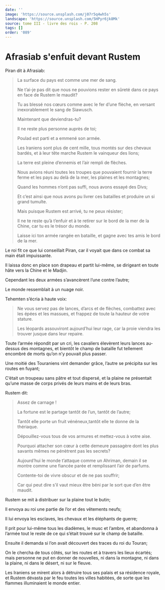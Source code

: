```yaml
---
date: ''
image: 'https://source.unsplash.com/j07r5q4wh5s'
landscape: 'https://source.unsplash.com/5HPyr6jk8Mk'
source: tome III - livre des rois - P. 208
tags: []
order: '089'
---
```


# Afrasiab s'enfuit devant Rustem

Piran dit à Afrasiab:

> La surface du pays est comme une mer de sang.
>
> Ne t’ai-je pas dit que nous ne pouvions rester en sûreté dans ce pays en face de Rustem le maudit?
>
> Tu as blessé nos cœurs comme avec le fer d’une flèche, en versant inexorablement le sang de Siawusch.
>
> Maintenant que deviendras-tu?
>
> Il ne reste plus personne auprès de toi;
>
> Poulad est parti et a emmené son armée.
>
> Les Iraniens sont plus de cent mille, tous montés sur des chevaux bardés, et à leur tête marche Rustem le vainqueur des lions;
>
> La terre est pleine d’ennemis et l’air rempli de flèches.
>
> Nous avions réuni toutes les troupes que pouvaient fournir la terre ferme et les pays au delà de la mer, les plaines et les montagnes;
>
> Quand les hommes n’ont pas suffi, nous avons essayé des Divs;
>
> Et c’est ainsi que nous avons pu livrer ces batailles et produire un si grand tumulte.
>
> Mais puisque Rustem est arrivé, tu ne peux résister;
>
> Il ne te reste qu’à t’enfuir et à te retirer sur le bord de la mer de la Chine, car tu es le trésor du monde.
>
> Laisse ici ton armée rangée en bataille, et gagne avec tes amis le bord de la mer.

Le roi fit ce que lui conseillait Piran, car il voyait que dans ce combat sa main était impuissante.

Il laissa donc en place son drapeau et partit lui-même, se dirigeant en toute hâte vers la Chine et le Madjin.

Cependant les deux armées s’avancèrent l’une contre l’autre;

Le monde ressemblait à un nuage noir.

Tehemten s’écria à haute voix:

> Ne vous servez pas de lances, d’arcs et de flèches, combattez avec les épées et les massues, et frappez de toute la hauteur de votre stature.
>
> Les léopards assouviront aujourd’hui leur rage, car la proie viendra les trouver jusque dans leur repaire.

Toute l’armée répondit par un cri, les cavaliers élevèrent leurs lances au-dessus des montagnes, et bientôt le champ de bataille fut tellement encombré de morts qu’on n’y pouvait plus passer.

Une moitié des Touraniens vint demander grâce, l’autre se précipita sur les routes en fuyant;

C’était un troupeau sans pâtre et tout dispersé, et la plaine ne présentait qu’une masse de corps privés de leurs mains et de leurs bras.

Rustem dit:

> Assez de carnage !
>
> La fortune est le partage tantôt de l’un, tantôt de l’autre;
>
> Tantôt elle porte un fruit vénéneux,tantôt elle te donne de la thériaque.
>
> Dépouillez-vous tous de vos armures et mettez-vous à votre aise.
>
> Pourquoi attacher son cœur à cette demeure passagère dont les plus savants mêmes ne pénètrent pas les secrets?
>
> Aujourd’hui le monde t’attaque comme un Ahriman, demain il se montre comme une fiancée parée et remplissant l’air de parfums.
>
> Contente-toi de vivre obscur et de ne pas souffrir;
>
> Car qui peut dire s’il vaut mieux être béni par le sort que d’en être maudit.

Rustem se mit à distribuer sur la plaine tout le butin;

Il envoya au roi une partie de l’or et des vêtements neufs;

Il lui envoya les esclaves, les chevaux et les éléphants de guerre;

Il prit pour lui-même tous les diadèmes, le musc et l’ambre, et abandonna à l’armée tout le reste de ce qui s’était trouvé sur le champ de bataille.

Ensuite il demanda si l’on avait découvert des traces du roi du Touran;

On le chercha de tous côtés, sur les routes et à travers les lieux écartés; mais personne ne put en donner de nouvelles, ni dans la montagne, ni dans la plaine, ni dans le désert, ni sur le fleuve.

Les Iraniens se mirent alors à détruire tous ses palais et sa résidence royale, et Rustem dévasta par le feu toutes les villes habitées, de sorte que les flammes illuminaient le monde entier.
